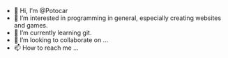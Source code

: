 - 👋 Hi, I’m @Potocar
- 👀 I’m interested in programming in general, especially creating websites and games.
- 🌱 I’m currently learning git.
- 💞️ I’m looking to collaborate on ...
- 📫 How to reach me ...

<!---
Potocar/Potocar is a ✨ special ✨ repository because its `README.md` (this file) appears on your GitHub profile.
You can click the Preview link to take a look at your changes.
--->

